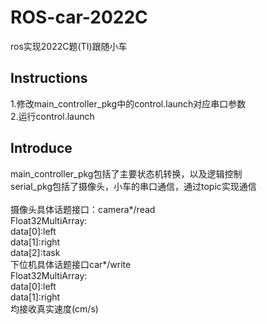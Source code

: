 # ROS-car-2022C

ros实现2022C题(TI)跟随小车

## Instructions
1.修改main_controller_pkg中的control.launch对应串口参数  
2.运行control.launch  

## Introduce 
main_controller_pkg包括了主要状态机转换，以及逻辑控制  
serial_pkg包括了摄像头，小车的串口通信，通过topic实现通信  
<br>
摄像头具体话题接口：camera*/read  
Float32MultiArray:  
data[0]:left  
data[1]:right  
data[2]:task  
下位机具体话题接口car*/write  
Float32MultiArray:  
data[0]:left  
data[1]:right  
均接收真实速度(cm/s)  

